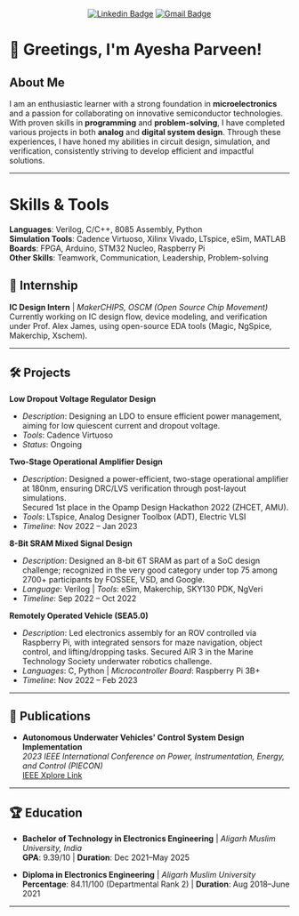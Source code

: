 <div align="center">
  
[![Linkedin Badge](https://img.shields.io/badge/-ayeshaparveen-blue?style=flat&logo=Linkedin&logoColor=white&link=https://www.linkedin.com/in/ayesha-parveen-stack/)](https://www.linkedin.com/in/ayesha-parveen-6620411bb/)
[![Gmail Badge](https://img.shields.io/badge/-ayeshaparveen111-c14438?style=flat&logo=Gmail&logoColor=white&link=mailto:aparveen111@myamu.ac.in)](mailto:aparveen826@gmail.com)

</div>

<div align="left">

# 👋 Greetings, I'm Ayesha Parveen!

## About Me
I am an enthusiastic learner with a strong foundation in **microelectronics** and a passion for collaborating on innovative semiconductor technologies. With proven skills in **programming** and **problem-solving**, I have completed various projects in both **analog** and **digital system design**. Through these experiences, I have honed my abilities in circuit design, simulation, and verification, consistently striving to develop efficient and impactful solutions.

---

# Skills & Tools

**Languages**: Verilog, C/C++, 8085 Assembly, Python  
**Simulation Tools**: Cadence Virtuoso, Xilinx Vivado, LTspice, eSim, MATLAB  
**Boards**: FPGA, Arduino, STM32 Nucleo, Raspberry Pi  
**Other Skills**: Teamwork, Communication, Leadership, Problem-solving  

## 💼 Internship
**IC Design Intern** | *MakerCHIPS, OSCM (Open Source Chip Movement)*<br>
Currently working on IC design flow, device modeling, and verification under Prof. Alex James, using open-source EDA tools (Magic, NgSpice, Makerchip, Xschem).

---

## 🛠️ Projects

**Low Dropout Voltage Regulator Design**  
- *Description*: Designing an LDO to ensure efficient power management, aiming for low quiescent current and dropout voltage.  
- *Tools*: Cadence Virtuoso  
- *Status*: Ongoing

**Two-Stage Operational Amplifier Design**  
- *Description*: Designed a power-efficient, two-stage operational amplifier at 180nm, ensuring DRC/LVS verification through post-layout simulations.<br>Secured 1st place in the Opamp Design Hackathon 2022 (ZHCET, AMU).
- *Tools*: LTspice, Analog Designer Toolbox (ADT), Electric VLSI  
- *Timeline*: Nov 2022 – Jan 2023  

**8-Bit SRAM Mixed Signal Design**  
- *Description*: Designed an 8-bit 6T SRAM as part of a SoC design challenge; recognized in the very good category under top 75 among 2700+ participants by FOSSEE, VSD, and Google.<br>
- *Language*: Verilog | *Tools*: eSim, Makerchip, SKY130 PDK, NgVeri  
- *Timeline*: Sep 2022 – Oct 2022  

**Remotely Operated Vehicle (SEA5.0)**  
- *Description*: Led electronics assembly for an ROV controlled via Raspberry Pi, with integrated sensors for maze navigation, object control, and lifting/dropping tasks. Secured AIR 3 in the Marine Technology Society underwater robotics challenge.
- *Languages*: C, Python | *Microcontroller Board*: Raspberry Pi 3B+  
- *Timeline*: Nov 2022 – Feb 2023  

---

## 📄 Publications
- **Autonomous Underwater Vehicles' Control System Design Implementation**<br>
  *2023 IEEE International Conference on Power, Instrumentation, Energy, and Control (PIECON)*  
  [IEEE Xplore Link](https://ieeexplore.ieee.org/document/10085754)

---

## 🏆 Education
- **Bachelor of Technology in Electronics Engineering** | *Aligarh Muslim University, India*<br>
  **GPA**: 9.39/10 | **Duration**: Dec 2021–May 2025  

- **Diploma in Electronics Engineering** | *Aligarh Muslim University*<br>
  **Percentage**: 84.11/100 (Departmental Rank 2) | **Duration**: Aug 2018–June 2021  

---
</div>
